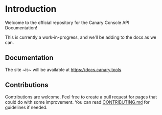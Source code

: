 # Introduction

Welcome to the official repository for the Canary Console API Documentation!

This is currently a work-in-progress, and we'll be adding to the docs as we can.

## Documentation

The site ~is~ will be available at https://docs.canary.tools

## Contributions

Contributions are welcome. Feel free to create a pull request for pages that could do with some improvement. You can read [CONTRIBUTING.md](docs/CONTRIBUTING.md) for guidelines if needed.

